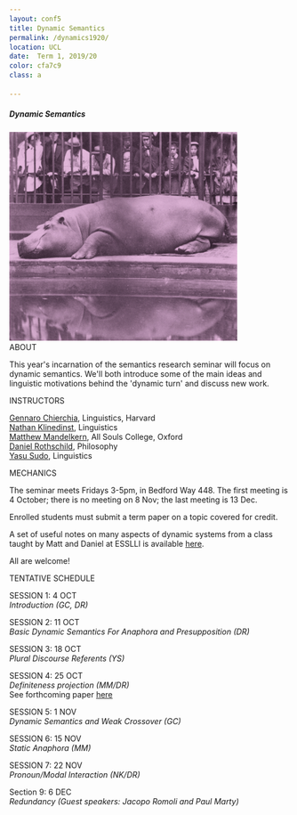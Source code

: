```yaml
---
layout: conf5
title: Dynamic Semantics
permalink: /dynamics1920/
location: UCL
date:  Term 1, 2019/20
color: cfa7c9
class: a

---
```



##### Dynamic Semantics

<img src="/materials/hippo.jpg" width="410">

<div class="maintext" markdown="1">






<div class="title"> ABOUT </div>

This year's incarnation of the semantics research seminar will focus on dynamic semantics.  We'll both introduce some of the main ideas and linguistic motivations behind the 'dynamic turn' and discuss new work.

<div class="title"> INSTRUCTORS </div>

[Gennaro Chierchia](https://scholar.harvard.edu/chierchia),  Linguistics, Harvard<br>
[Nathan Klinedinst](https://www.ucl.ac.uk/pals/people/nathan-klinedinst),  Linguistics<br>
[Matthew Mandelkern](http://users.ox.ac.uk/~sfop0776/), All Souls College, Oxford <br>
[Daniel Rothschild](http://danielrothschild.com/),  Philosophy<br>
[Yasu Sudo](http://www.ucl.ac.uk/~ucjtudo/), Linguistics

<div class="title"> MECHANICS </div>

The seminar meets Fridays 3-5pm, in Bedford Way 448.   The first meeting is 4 October; there is no meeting on 8 Nov; the last meeting is 13 Dec.

Enrolled students must submit a term paper on a topic covered for credit.

A set of useful notes on many aspects of dynamic systems from a class taught by Matt and Daniel at ESSLLI is available [here](http://danielrothschild.com/esslli2017/).

All are welcome!

<div class="title"> TENTATIVE SCHEDULE  </div>

SESSION 1: 4 OCT<br> *Introduction (GC, DR)*<br>

SESSION 2: 11 OCT<br> *Basic Dynamic Semantics For Anaphora and Presupposition (DR)*<br>

SESSION 3: 18 OCT<br> *Plural Discourse Referents (YS)*<br>

SESSION 4: 25 OCT<br> *Definiteness projection (MM/DR)*<br>
See forthcoming paper [here](http://users.ox.ac.uk/~sfop0776/ProjectionFinalNLS.pdf)<br>

SESSION 5: 1 NOV<br> *Dynamic Semantics and Weak Crossover (GC)*<br>

SESSION 6: 15 NOV<br> *Static Anaphora (MM)*<br>

SESSION 7: 22 NOV<br> *Pronoun/Modal Interaction (NK/DR)*<br>

Section 9: 6 DEC<br> *Redundancy (Guest speakers: Jacopo Romoli and Paul Marty)*<br>
